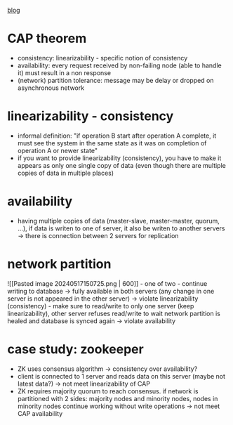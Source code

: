 [blog](https://martin.kleppmann.com/2015/05/11/please-stop-calling-databases-cp-or-ap.html)

# CAP theorem
- consistency: linearizability - specific notion of consistency
- availability: every request received by non-failing node (able to handle it) must result in a non response
- (network) partition tolerance: message may be delay or dropped on asynchronous network
# linearizability - consistency
- informal definition: "if operation B start after operation A complete, it must see the system in the same state as it was on completion of operation A or newer state"
- if you want to provide linearizability (consistency), you have to make it appears as only one single copy of data (even though there are multiple copies of data in multiple places)
# availability
- having multiple copies of data (master-slave, master-master, quorum, ...), if data is writen to one of server, it also be writen to another servers -> there is connection between 2 servers for replication
# network partition
![[Pasted image 20240517150725.png | 600]]
	- one of two
		- continue writing to database -> fully available in both servers (any change in one server is not appeared in the other server) -> violate linearizability (consistency)
		- make sure to read/write to only one server (keep linearizability), other server refuses read/write to wait network partition is healed and database is synced again -> violate availability
# case study: zookeeper
- ZK uses consensus algorithm -> consistency over availability?
- client is connected to 1 server and reads data on this server (maybe not latest data?) -> not meet linearizability of CAP
- ZK requires majority quorum to reach consensus. if network is partitioned with 2 sides: majority nodes and minority nodes, nodes in minority nodes continue working without write operations -> not meet CAP availability